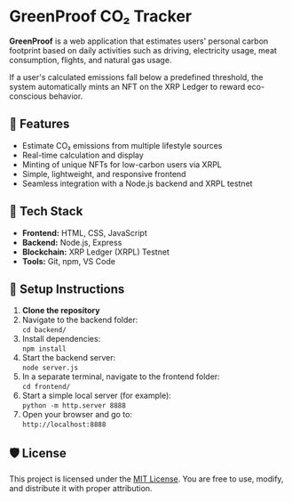 # GreenProof CO₂ Tracker

**GreenProof** is a web application that estimates users' personal carbon footprint based on daily activities such as driving, electricity usage, meat consumption, flights, and natural gas usage.

If a user's calculated emissions fall below a predefined threshold, the system automatically mints an NFT on the XRP Ledger to reward eco-conscious behavior.

## 🌱 Features

- Estimate CO₂ emissions from multiple lifestyle sources
- Real-time calculation and display
- Minting of unique NFTs for low-carbon users via XRPL
- Simple, lightweight, and responsive frontend
- Seamless integration with a Node.js backend and XRPL testnet

## 🔧 Tech Stack

- **Frontend:** HTML, CSS, JavaScript
- **Backend:** Node.js, Express
- **Blockchain:** XRP Ledger (XRPL) Testnet
- **Tools:** Git, npm, VS Code

## 🚀 Setup Instructions

1. **Clone the repository**
2. Navigate to the backend folder:  
   `cd backend/`
3. Install dependencies:  
   `npm install`
4. Start the backend server:  
   `node server.js`
5. In a separate terminal, navigate to the frontend folder:  
   `cd frontend/`
6. Start a simple local server (for example):  
   `python -m http.server 8888`
7. Open your browser and go to:  
   `http://localhost:8888`

## 🛡 License

This project is licensed under the [MIT License](LICENSE). You are free to use, modify, and distribute it with proper attribution.
